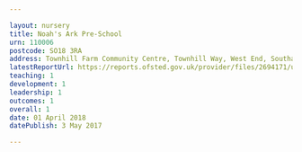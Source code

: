 ```yaml
---

layout: nursery
title: Noah's Ark Pre-School
urn: 110006
postcode: SO18 3RA
address: Townhill Farm Community Centre, Townhill Way, West End, Southampton, SO18 3RA
latestReportUrl: https://reports.ofsted.gov.uk/provider/files/2694171/urn/110006.pdf
teaching: 1
development: 1
leadership: 1
outcomes: 1
overall: 1
date: 01 April 2018 
datePublish: 3 May 2017

---
```

